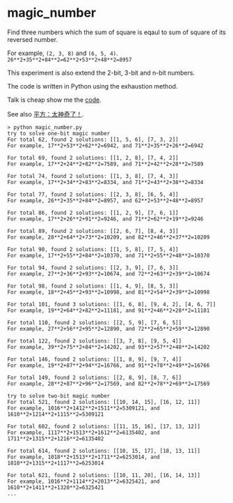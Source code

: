 # magic_number

Find three numbers which the sum of square is eqaul to sum of square of its reversed number.

For example, `(2, 3, 8)` and `(6, 5, 4)`. `26**2+35**2+84**2=62**2+53**2+48**2=8957`

This experiment is also extend the 2-bit, 3-bit and n-bit numbers. 

The code is written in Python using the exhaustion method.

Talk is cheap show me the [code](magic_number.py).

See also [平方：太神奇了！](https://mp.weixin.qq.com/s/BnI1KjDKHCFi15QbInyrJw).

```
> python magic_number.py
try to solve one-bit magic number
For total 62, found 2 solutions: [[1, 5, 6], [7, 3, 2]]
For example, 17**2+53**2+62**2=6942, and 71**2+35**2+26**2=6942

For total 69, found 2 solutions: [[1, 2, 8], [7, 4, 2]]
For example, 17**2+24**2+82**2=7589, and 71**2+42**2+28**2=7589

For total 74, found 2 solutions: [[1, 3, 8], [7, 4, 3]]
For example, 17**2+34**2+83**2=8334, and 71**2+43**2+38**2=8334

For total 77, found 2 solutions: [[2, 3, 8], [6, 5, 4]]
For example, 26**2+35**2+84**2=8957, and 62**2+53**2+48**2=8957

For total 86, found 2 solutions: [[1, 2, 9], [7, 6, 1]]
For example, 17**2+26**2+91**2=9246, and 71**2+62**2+19**2=9246

For total 89, found 2 solutions: [[2, 6, 7], [8, 4, 3]]
For example, 28**2+64**2+73**2=10209, and 82**2+46**2+37**2=10209

For total 90, found 2 solutions: [[1, 5, 8], [7, 5, 4]]
For example, 17**2+55**2+84**2=10370, and 71**2+55**2+48**2=10370

For total 94, found 2 solutions: [[2, 3, 9], [7, 6, 3]]
For example, 27**2+36**2+93**2=10674, and 72**2+63**2+39**2=10674

For total 98, found 2 solutions: [[1, 4, 9], [8, 5, 3]]
For example, 18**2+45**2+93**2=10998, and 81**2+54**2+39**2=10998

For total 101, found 3 solutions: [[1, 6, 8], [9, 4, 2], [4, 6, 7]]
For example, 19**2+64**2+82**2=11181, and 91**2+46**2+28**2=11181

For total 110, found 2 solutions: [[2, 5, 9], [7, 6, 5]]
For example, 27**2+56**2+95**2=12890, and 72**2+65**2+59**2=12890

For total 122, found 2 solutions: [[3, 7, 8], [9, 5, 4]]
For example, 39**2+75**2+84**2=14202, and 93**2+57**2+48**2=14202

For total 146, found 2 solutions: [[1, 8, 9], [9, 7, 4]]
For example, 19**2+87**2+94**2=16766, and 91**2+78**2+49**2=16766

For total 149, found 2 solutions: [[2, 8, 9], [8, 7, 6]]
For example, 28**2+87**2+96**2=17569, and 82**2+78**2+69**2=17569

try to solve two-bit magic number
For total 521, found 2 solutions: [[10, 14, 15], [16, 12, 11]]
For example, 1016**2+1412**2+1511**2=5309121, and 1610**2+1214**2+1115**2=5309121

For total 602, found 2 solutions: [[11, 15, 16], [17, 13, 12]]
For example, 1117**2+1513**2+1612**2=6135402, and 1711**2+1315**2+1216**2=6135402

For total 614, found 2 solutions: [[10, 15, 17], [18, 13, 11]]
For example, 1018**2+1513**2+1711**2=6253014, and 1810**2+1315**2+1117**2=6253014

For total 621, found 2 solutions: [[10, 11, 20], [16, 14, 13]]
For example, 1016**2+1114**2+2013**2=6325421, and 1610**2+1411**2+1320**2=6325421
...
```